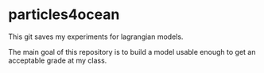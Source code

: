 # particles4ocean
 This git saves my experiments for lagrangian models.
 
 The main goal of this repository is to build a model usable enough to get an acceptable grade at my class.
